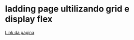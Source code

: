 # ladding page ultilizando grid e display flex

<a href='https://lukazalvez.github.io/ladding-page-grid-and-displayflex'>Link da pagina</a>
